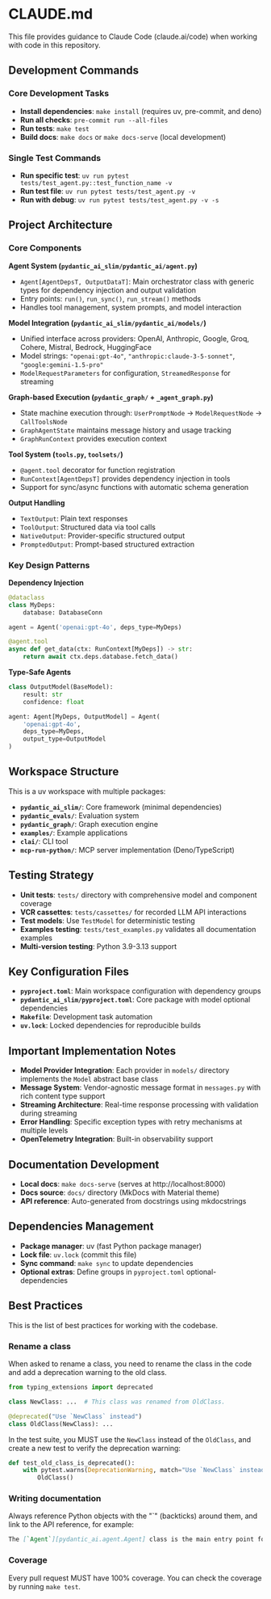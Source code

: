 # CLAUDE.md

This file provides guidance to Claude Code (claude.ai/code) when working with code in this repository.

## Development Commands

### Core Development Tasks

- **Install dependencies**: `make install` (requires uv, pre-commit, and deno)
- **Run all checks**: `pre-commit run --all-files`
- **Run tests**: `make test`
- **Build docs**: `make docs` or `make docs-serve` (local development)

### Single Test Commands

- **Run specific test**: `uv run pytest tests/test_agent.py::test_function_name -v`
- **Run test file**: `uv run pytest tests/test_agent.py -v`
- **Run with debug**: `uv run pytest tests/test_agent.py -v -s`

## Project Architecture

### Core Components

**Agent System (`pydantic_ai_slim/pydantic_ai/agent.py`)**
- `Agent[AgentDepsT, OutputDataT]`: Main orchestrator class with generic types for dependency injection and output validation
- Entry points: `run()`, `run_sync()`, `run_stream()` methods
- Handles tool management, system prompts, and model interaction

**Model Integration (`pydantic_ai_slim/pydantic_ai/models/`)**
- Unified interface across providers: OpenAI, Anthropic, Google, Groq, Cohere, Mistral, Bedrock, HuggingFace
- Model strings: `"openai:gpt-4o"`, `"anthropic:claude-3-5-sonnet"`, `"google:gemini-1.5-pro"`
- `ModelRequestParameters` for configuration, `StreamedResponse` for streaming

**Graph-based Execution (`pydantic_graph/` + `_agent_graph.py`)**
- State machine execution through: `UserPromptNode` → `ModelRequestNode` → `CallToolsNode`
- `GraphAgentState` maintains message history and usage tracking
- `GraphRunContext` provides execution context

**Tool System (`tools.py`, `toolsets/`)**
- `@agent.tool` decorator for function registration
- `RunContext[AgentDepsT]` provides dependency injection in tools
- Support for sync/async functions with automatic schema generation

**Output Handling**
- `TextOutput`: Plain text responses
- `ToolOutput`: Structured data via tool calls
- `NativeOutput`: Provider-specific structured output
- `PromptedOutput`: Prompt-based structured extraction

### Key Design Patterns

**Dependency Injection**
```python
@dataclass
class MyDeps:
    database: DatabaseConn

agent = Agent('openai:gpt-4o', deps_type=MyDeps)

@agent.tool
async def get_data(ctx: RunContext[MyDeps]) -> str:
    return await ctx.deps.database.fetch_data()
```

**Type-Safe Agents**
```python
class OutputModel(BaseModel):
    result: str
    confidence: float

agent: Agent[MyDeps, OutputModel] = Agent(
    'openai:gpt-4o',
    deps_type=MyDeps,
    output_type=OutputModel
)
```

## Workspace Structure

This is a uv workspace with multiple packages:
- **`pydantic_ai_slim/`**: Core framework (minimal dependencies)
- **`pydantic_evals/`**: Evaluation system
- **`pydantic_graph/`**: Graph execution engine
- **`examples/`**: Example applications
- **`clai/`**: CLI tool
- **`mcp-run-python/`**: MCP server implementation (Deno/TypeScript)

## Testing Strategy

- **Unit tests**: `tests/` directory with comprehensive model and component coverage
- **VCR cassettes**: `tests/cassettes/` for recorded LLM API interactions
- **Test models**: Use `TestModel` for deterministic testing
- **Examples testing**: `tests/test_examples.py` validates all documentation examples
- **Multi-version testing**: Python 3.9-3.13 support

## Key Configuration Files

- **`pyproject.toml`**: Main workspace configuration with dependency groups
- **`pydantic_ai_slim/pyproject.toml`**: Core package with model optional dependencies
- **`Makefile`**: Development task automation
- **`uv.lock`**: Locked dependencies for reproducible builds

## Important Implementation Notes

- **Model Provider Integration**: Each provider in `models/` directory implements the `Model` abstract base class
- **Message System**: Vendor-agnostic message format in `messages.py` with rich content type support
- **Streaming Architecture**: Real-time response processing with validation during streaming
- **Error Handling**: Specific exception types with retry mechanisms at multiple levels
- **OpenTelemetry Integration**: Built-in observability support

## Documentation Development

- **Local docs**: `make docs-serve` (serves at http://localhost:8000)
- **Docs source**: `docs/` directory (MkDocs with Material theme)
- **API reference**: Auto-generated from docstrings using mkdocstrings

## Dependencies Management

- **Package manager**: uv (fast Python package manager)
- **Lock file**: `uv.lock` (commit this file)
- **Sync command**: `make sync` to update dependencies
- **Optional extras**: Define groups in `pyproject.toml` optional-dependencies

## Best Practices

This is the list of best practices for working with the codebase.

### Rename a class

When asked to rename a class, you need to rename the class in the code and add a deprecation warning to the old class.

```python
from typing_extensions import deprecated

class NewClass: ...  # This class was renamed from OldClass.

@deprecated("Use `NewClass` instead")
class OldClass(NewClass): ...
```

In the test suite, you MUST use the `NewClass` instead of the `OldClass`, and create a new test to verify the
deprecation warning:

```python
def test_old_class_is_deprecated():
    with pytest.warns(DeprecationWarning, match="Use `NewClass` instead"):
        OldClass()
```

### Writing documentation

Always reference Python objects with the "`" (backticks) around them, and link to the API reference, for example:

```markdown
The [`Agent`][pydantic_ai.agent.Agent] class is the main entry point for creating and running agents.
```

### Coverage

Every pull request MUST have 100% coverage. You can check the coverage by running `make test`.
